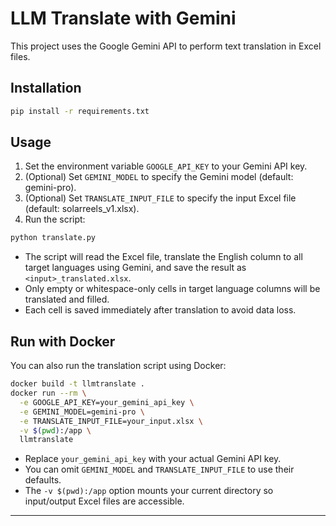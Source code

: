 # LLM Translate with Gemini

This project uses the Google Gemini API to perform text translation in Excel files.

## Installation

```bash
pip install -r requirements.txt
```

## Usage

1. Set the environment variable `GOOGLE_API_KEY` to your Gemini API key.
2. (Optional) Set `GEMINI_MODEL` to specify the Gemini model (default: gemini-pro).
3. (Optional) Set `TRANSLATE_INPUT_FILE` to specify the input Excel file (default: solarreels_v1.xlsx).
4. Run the script:

```bash
python translate.py
```

- The script will read the Excel file, translate the English column to all target languages using Gemini, and save the result as `<input>_translated.xlsx`.
- Only empty or whitespace-only cells in target language columns will be translated and filled.
- Each cell is saved immediately after translation to avoid data loss.

## Run with Docker

You can also run the translation script using Docker:

```bash
docker build -t llmtranslate .
docker run --rm \
  -e GOOGLE_API_KEY=your_gemini_api_key \
  -e GEMINI_MODEL=gemini-pro \
  -e TRANSLATE_INPUT_FILE=your_input.xlsx \
  -v $(pwd):/app \
  llmtranslate
```

- Replace `your_gemini_api_key` with your actual Gemini API key.
- You can omit `GEMINI_MODEL` and `TRANSLATE_INPUT_FILE` to use their defaults.
- The `-v $(pwd):/app` option mounts your current directory so input/output Excel files are accessible.

---

